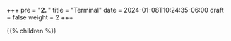 +++
pre = "<b>2. </b>"
title = "Terminal"
date = 2024-01-08T10:24:35-06:00
draft = false
weight = 2
+++

{{% children %}}
